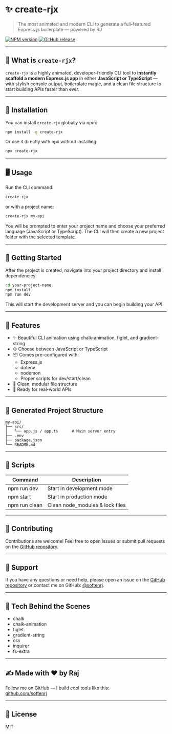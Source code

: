 # ✨ create-rjx

> The most animated and modern CLI to generate a full-featured Express.js boilerplate — powered by RJ

[![NPM version](https://img.shields.io/npm/v/create-rjx?style=flat-square&color=crimson)](https://www.npmjs.com/package/create-rjx)
[![GitHub release](https://img.shields.io/github/v/release/softenrj/create-rjx?style=flat-square)](https://github.com/softenrj/create-rjx/releases)

---

## 🚀 What is `create-rjx`?

`create-rjx` is a highly animated, developer-friendly CLI tool to **instantly scaffold a modern Express.js app** in either **JavaScript or TypeScript** — with stylish console output, boilerplate magic, and a clean file structure to start building APIs faster than ever.

---

## 💾 Installation

You can install `create-rjx` globally via npm:

```bash
npm install -g create-rjx
```

Or use it directly with npx without installing:

```bash
npx create-rjx
```

---

## 🖥️ Usage

Run the CLI command:

```bash
create-rjx
```

or with a project name:

```bash
create-rjx my-api
```

You will be prompted to enter your project name and choose your preferred language (JavaScript or TypeScript). The CLI will then create a new project folder with the selected template.

---

## 🏁 Getting Started

After the project is created, navigate into your project directory and install dependencies:

```bash
cd your-project-name
npm install
npm run dev
```

This will start the development server and you can begin building your API.

---

## 🎯 Features

- ✨ Beautiful CLI animation using chalk-animation, figlet, and gradient-string
- ⚙️ Choose between JavaScript or TypeScript
- 📦 Comes pre-configured with:
  - Express.js
  - dotenv
  - nodemon
  - Proper scripts for dev/start/clean
- 🧱 Clean, modular file structure
- 🔗 Ready for real-world APIs

---

## 📂 Generated Project Structure

```
my-api/
├── src/
│   └── app.js / app.ts      # Main server entry
├── .env
├── package.json
└── README.md
```

---

## 🔧 Scripts

| Command       | Description                          |
| ------------- | ---------------------------------- |
| npm run dev   | Start in development mode           |
| npm start     | Start in production mode            |
| npm run clean | Clean node_modules & lock files     |

---

## 🤝 Contributing

Contributions are welcome! Feel free to open issues or submit pull requests on the [GitHub repository](https://github.com/softenrj/create-rjx).

---

## 💬 Support

If you have any questions or need help, please open an issue on the [GitHub repository](https://github.com/softenrj/create-rjx) or contact me on GitHub: [@softenrj](https://github.com/softenrj).

---

## 🧠 Tech Behind the Scenes

- chalk
- chalk-animation
- figlet
- gradient-string
- ora
- inquirer
- fs-extra

---

## ✍️ Made with ❤️ by Raj

Follow me on GitHub — I build cool tools like this:  
[github.com/softenrj](https://github.com/softenrj)

---

## 📄 License

MIT
